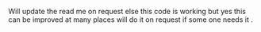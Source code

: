 Will update the read me on request else this code is working but yes this can be improved at many places will do it on request if some one needs it .
